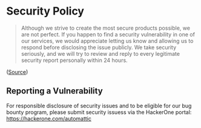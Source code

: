 # Security Policy

> Although we strive to create the most secure products possible, we are not perfect. If you happen to find a security vulnerability in one of our services, we would appreciate letting us know and allowing us to respond before disclosing the issue publicly. We take security seriously, and we will try to review and reply to every legitimate security report personally within 24 hours.

([Source](https://automattic.com/security/))

## Reporting a Vulnerability

For responsible disclosure of security issues and to be eligible for our bug bounty program, please submit security issuess via the HackerOne portal: https://hackerone.com/automattic
